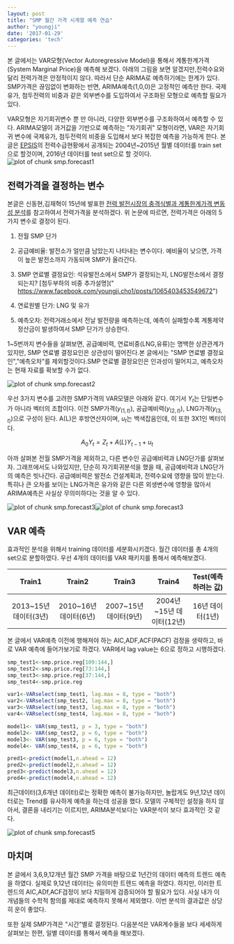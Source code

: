 ```yaml
---
layout: post
title: "SMP 월간 가격 시계열 예측 연습"
author: "youngji"
date: '2017-01-29'
categories: 'tech'
---
```

본 글에서는 VAR모형(Vector Autoregressive Model)을 통해서 계통한계가격(System Marginal Price)을 예측해 보겠다. 아래의 그림을 보면 알겠지만,전력수요와 달리 전력가격은 안정적이지 않다. 따라서 단순 ARIMA로 예측하기에는 한계가 있다. SMP가격은 끊임없이 변화하는 반면, ARIMA예측(1,0,0)은 고정적인 예측만 한다. 국제유가, 첨두전력의 비중과 같은 외부변수를 도입하여서 구조화된 모형으로 예측할 필요가 있다.

VAR모형은 자기회귀변수 뿐 만 아니라, 다양한 외부변수를 구조화하여서 예측할 수 있다. ARIMA모델이 과거값을 기반으로 예측하는 "자기회귀" 모형이라면,  VAR은 자기회귀 변수에 국제유가, 첨두전력의 비중을 도입해서 보다 복잡한 예측을 가능하게 한다. 본글은 [EPSIS](http://epsis.kpx.or.kr/epsis/)의 전력수급현황에서 공개되는 2004년~2015년 월별 데이터를 train set으로 할것이며, 2016년 데이터를 test set으로 할 것이다.
![plot of chunk smp.forecast1](https://github.com/youngji-cho/youngji-cho.github.io/blob/master/_posts/figure/smp.forecast1-1.png)

## 전력가격을 결정하는 변수

본글은 신동현,김재혁이 15년에 발표한 [전력 발전시장의 충격식별과 계통한계가격 변동성 분석]("https://www.kci.go.kr/kciportal/ci/sereArticleSearch/ciSereArtiView.kci?sereArticleSearchBean.artiId=ART002035364")를 참고하여서 전력가격을 분석하겠다. 위 논문에 따르면, 전력가격은 아래의 5가지 변수로 결정이 된다.

1. 전월 SMP 단가

2. 공급예비율: 발전소가 얼만큼 남았는지 나타내는 변수이다. 예비율이 낮으면, 가격이 높은 발전소까지 가동되며 SMP가 올라간다.

3. SMP 연료별 결정요인: 석유발전소에서 SMP가 결정되는지, LNG발전소에서 결정되는지? [첨두부하의 비중 추가설명](" https://www.facebook.com/youngji.cho1/posts/1065403453549672")

4. 연료원별 단가: LNG 및 유가

5. 예측오차: 전력거래소에서 전날 발전량을 예측하는데, 예측이 실패할수록 계통제약 정산금이 발생하여서 SMP 단가가 상승한다.

1~5번까지 변수들을 살펴보면, 공급예비력, 연료비중(LNG,유류)는 명백한 상관관계가 있지만, SMP 연료별 결정요인은 상관성이 떨어진다.본 글에서는 "SMP 연료별 결정요인","예측오차"를 제외할것이다.SMP 연료별 결정요인은 인과성이 떨어지고, 예측오차는 현재 자료를 확보할 수가 없다.

![plot of chunk smp.forecast2](https://github.com/youngji-cho/youngji-cho.github.io/blob/master/_posts/figure/smp.forecast2-1.png)

우선 3가지 변수를 고려한 SMP가격의  VAR모델은 아래와 같다. 여기서 $Y_t$는 단일변수가 아니라 벡터의 조합이다. 이전 SMP가격($y_{(1,t)}$), 공급예비력($y_{(2,t)}$), LNG가격($y_{(3,t)}$)으로 구성이 된다. A(L)은 후방연산자이며, $u_t$는 백색잡음인데, 이 또한 3X1인 벡터이다.

$$A_0Y_t=Z_t+A(L)Y_{t-1}+u_t$$

아까 살펴본 전월 SMP가격을 제외하고, 다른 변수인 공급예비력과 LNG단가를 살펴보자. 그래프에서도 나와있지만, 단순히 자기회귀분석을 했을 때, 공급예비력과 LNG단가의 예측은 빗나간다. 공급예비력은 발전소 건설계획과, 전력수요에 영향을 많이 받는다. 특히나 큰 오차를 보이는 LNG가격은 유가와 같은 다른 외생변수에 영향을 많아서 ARIMA예측은 사실상 무의미하다는 것을 알 수 있다.

![plot of chunk smp.forecast3](https://github.com/youngji-cho/youngji-cho.github.io/blob/master/_posts/figure/smp.forecast3-1.png)![plot of chunk smp.forecast3](https://github.com/youngji-cho/youngji-cho.github.io/blob/master/_posts/figure/smp.forecast3-2.png)

## VAR 예측

효과적인 분석을 위해서 training 데이터를 세분화시키겠다. 월간 데이터를 총 4개의 set으로 분할하였다. 우선 4개의 데이터를 VAR 패키지를 통해서 예측해보겠다.

|Train1|Train2|Train3|Train4|Test(예측하려는 값)|
| :-------: | :-------: | :-------: | :---------: | :---------: |
|2013~15년 데이터(3년)|2010~16년 데이터(6년)|2007~15년 데이터(9년)|2004년~15년 데이터(12년)|16년 데이터(1년)|

본 글에서 VAR예측 이전에 행해져야 하는 AIC,ADF,ACF(PACF) 검정을 생략하고, 바로 VAR 예측에 들어가보기로 하겠다. VAR에서 lag value는 6으로 정하고 시행하겠다.    


```r
smp_test1<-smp.price.reg[109:144,]
smp_test2<-smp.price.reg[73:144,]
smp_test3<-smp.price.reg[37:144,]
smp_test4<-smp.price.reg

var1<-VARselect(smp_test1, lag.max = 8, type = "both")
var2<-VARselect(smp_test2, lag.max = 8, type = "both")
var3<-VARselect(smp_test3, lag.max = 8, type = "both")
var4<-VARselect(smp_test4, lag.max = 8, type = "both")

model1<- VAR(smp_test1, p = 3, type = "both")
model2<- VAR(smp_test2, p = 6, type = "both")
model3<- VAR(smp_test3, p = 6, type = "both")
model4<- VAR(smp_test4, p = 6, type = "both")

pred1<-predict(model1,n.ahead = 12)
pred2<-predict(model2,n.ahead = 12)
pred3<-predict(model3,n.ahead = 12)
pred4<-predict(model4,n.ahead = 12)
```

최근데이터(3,6개년 데이터)로는 정확한 예측이 불가능하지만, 놀랍게도 9년,12년 데이터로는 Trend를 유사하게 예측을 하는데 성공을 했다. 모델의 구체적인 설정을 하지 않아서, 결론을 내리기는 이르지만, ARIMA분석보다는 VAR분석이 보다 효과적인 것 같다.

![plot of chunk smp.forecast5](https://github.com/youngji-cho/youngji-cho.github.io/blob/master/_posts/figure/smp.forecast5-1.png)

## 마치며

본 글에서 3,6,9,12개년 월간 SMP 가격을 바탕으로 1년간의 데이터 예측의 트렌드 예측을 하였다. 실제로 9,12년 데이터는 유의미한 트렌드 예측을 하였다. 하지만, 이러한 트렌드의 AIC,ADf,ACF검정이 보다 치밀하게 검증되어야 할 필요가 있다. 사실 내가 이 개념들의 수학적 함의를 제대로 예측하지 못해서 제외했다. 이번 분석의 결과값은 상당히 운이 좋았다.

또한 실제 SMP가격은 "시간"별로 결정된다. 다음분석은 VAR계수들을 보다 세세하게 살펴보는 한편, 일별 데이터를 통해서 예측을 해보겠다.
